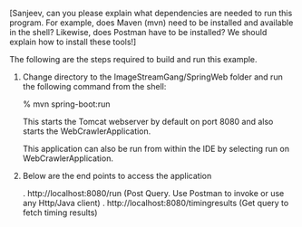 [Sanjeev, can you please explain what dependencies are needed to run
this program.  For example, does Maven (mvn) need to be installed and
available in the shell?  Likewise, does Postman have to be installed?
We should explain how to install these tools!]

The following are the steps required to build and run this example.

1. Change directory to the ImageStreamGang/SpringWeb folder and run
   the following command from the shell:

   % mvn spring-boot:run

   This starts the Tomcat webserver by default on port 8080 and also
   starts the WebCrawlerApplication.

   This application can also be run from within the IDE by selecting
   run on WebCrawlerApplication.

2. Below are the end points to access the application

   . http://localhost:8080/run (Post Query. Use Postman to invoke or use any Http/Java client)
   . http://localhost:8080/timingresults (Get query to fetch timing results)
